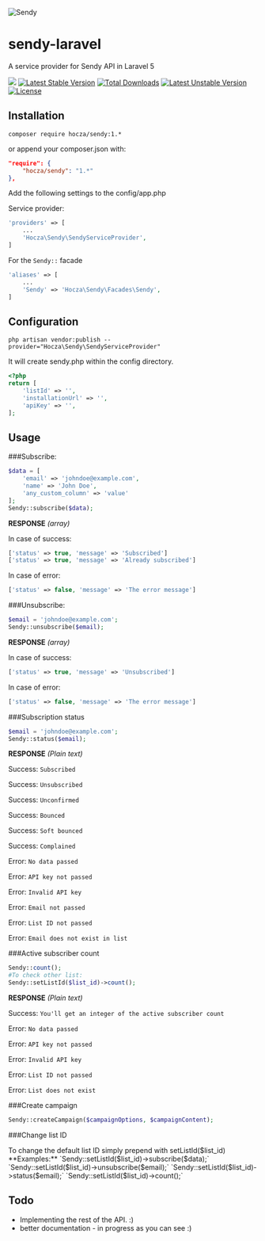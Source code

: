 ![Sendy](http://demo.hocza.com/github/sendy-laravel/sendy-laravel.png)
# sendy-laravel
A service provider for Sendy API in Laravel 5

<a href="https://codeclimate.com/github/hocza/sendy-laravel"><img src="https://codeclimate.com/github/hocza/sendy-laravel/badges/gpa.svg" /></a> [![Latest Stable Version](https://poser.pugx.org/hocza/sendy/v/stable)](https://packagist.org/packages/hocza/sendy) [![Total Downloads](https://poser.pugx.org/hocza/sendy/downloads)](https://packagist.org/packages/hocza/sendy) [![Latest Unstable Version](https://poser.pugx.org/hocza/sendy/v/unstable)](https://packagist.org/packages/hocza/sendy) [![License](https://poser.pugx.org/hocza/sendy/license)](https://packagist.org/packages/hocza/sendy)

Installation
---
```shell
composer require hocza/sendy:1.*
```

or append your composer.json with:

```json
"require": {
	"hocza/sendy": "1.*"
},
```
Add the following settings to the config/app.php

Service provider:

```php
'providers' => [
	...
	'Hocza\Sendy\SendyServiceProvider',
]
```

For the `Sendy::` facade

```php
'aliases' => [
	...
	'Sendy' => 'Hocza\Sendy\Facades\Sendy',
]
```

Configuration
---
```shell
php artisan vendor:publish --provider="Hocza\Sendy\SendyServiceProvider"
```

It will create sendy.php within the config directory.

```php
<?php
return [
    'listId' => '',
    'installationUrl' => '',
    'apiKey' => '',
];
```

Usage
---
###Subscribe:

```php
$data = [
	'email' => 'johndoe@example.com',
	'name' => 'John Doe',
	'any_custom_column' => 'value'
];
Sendy::subscribe($data);
```

**RESPONSE** *(array)*

In case of success:

```php
['status' => true, 'message' => 'Subscribed']
['status' => true, 'message' => 'Already subscribed']
```
In case of error:

```php
['status' => false, 'message' => 'The error message']
```

###Unsubscribe:

```php
$email = 'johndoe@example.com';
Sendy::unsubscribe($email);
```

**RESPONSE** *(array)*

In case of success:

```php
['status' => true, 'message' => 'Unsubscribed']
```
In case of error:

```php
['status' => false, 'message' => 'The error message']
```

###Subscription status

```php
$email = 'johndoe@example.com';
Sendy::status($email);
```

**RESPONSE** *(Plain text)*

Success: `Subscribed`

Success: `Unsubscribed`

Success: `Unconfirmed`

Success: `Bounced`

Success: `Soft bounced`

Success: `Complained`

Error: `No data passed`

Error: `API key not passed`

Error: `Invalid API key`

Error: `Email not passed`

Error: `List ID not passed`

Error: `Email does not exist in list`

###Active subscriber count

```php
Sendy::count();
#To check other list:
Sendy::setListId($list_id)->count();
```

**RESPONSE** *(Plain text)*

Success: `You'll get an integer of the active subscriber count`

Error: `No data passed`

Error: `API key not passed`

Error: `Invalid API key`

Error: `List ID not passed`

Error: `List does not exist`


###Create campaign

```php
Sendy::createCampaign($campaignOptions, $campaignContent);
```

###Change list ID

To change the default list ID simply prepend with setListId($list_id)  
**Examples:**  
`Sendy::setListId($list_id)->subscribe($data);`  
`Sendy::setListId($list_id)->unsubscribe($email);`  
`Sendy::setListId($list_id)->status($email);`  
`Sendy::setListId($list_id)->count();`

Todo
---

* Implementing the rest of the API. :)
* better documentation - in progress as you can see :)
